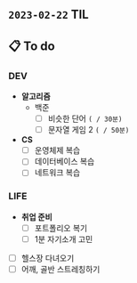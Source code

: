 ## `2023-02-22` TIL

## 📋 To do

### DEV

+ **알고리즘**
  + 백준
    + [ ] 비슷한 단어 `( / 30분)`
    + [ ] 문자열 게임 2 `( / 50분)`

+ **CS**
  + [ ] 운영체제 복습
  + [ ] 데이터베이스 복습
  + [ ] 네트워크 복습

### LIFE

+ **취업 준비**
  + [ ] 포트폴리오 복기
  + [ ] 1분 자기소개 고민

+ [ ] 헬스장 다녀오기
+ [ ] 어깨, 골반 스트레칭하기